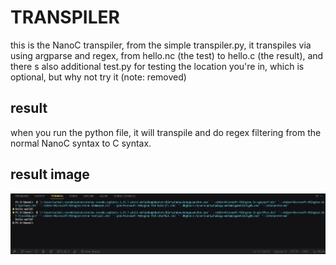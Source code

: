 # TRANSPILER

this is the NanoC transpiler, from the simple transpiler.py, it transpiles via using argparse and regex, from hello.nc (the test) to hello.c (the result), and there s also additional test.py for testing the location you're in, which is optional, but why not try it (note: removed)

## result

when you run the python file, it will transpile and do regex filtering from the normal NanoC syntax to C syntax.

## result image

![transpiler-result](TranspilerResult.png)
